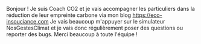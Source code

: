 Bonjour ! 
Je suis Coach CO2 et je vais accompagner les particuliers dans la réduction de leur empreinte carbone via mon blog
https://eco-insouciance.com
Je vais beaucoup m'appuyer sur le simulateur NosGestesClimat et je vais donc régulièrement poser des questions ou reporter des bugs.
Merci beaucoup à toute l'équipe !
